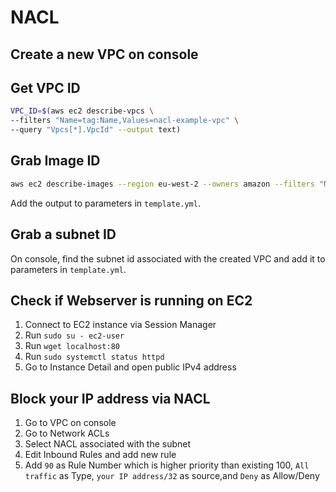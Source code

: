 # NACL

## Create a new VPC on console

## Get VPC ID

```sh
VPC_ID=$(aws ec2 describe-vpcs \
--filters "Name=tag:Name,Values=nacl-example-vpc" \
--query "Vpcs[*].VpcId" --output text)
```

## Grab Image ID

```sh
aws ec2 describe-images --region eu-west-2 --owners amazon --filters "Name=name,Values=amzn2-ami-hvm-*-x86_64-gp2" --query "Images[?starts_with(Name, 'amzn2')]|sort_by(@, &CreationDate)[-1].ImageId" --output text
```

Add the output to parameters in `template.yml`.

## Grab a subnet ID 

On console, find the subnet id associated with the created VPC and add it to parameters in `template.yml`.

## Check if Webserver is running on EC2

1. Connect to EC2 instance via Session Manager
2. Run `sudo su - ec2-user`
3. Run `wget localhost:80`
4. Run `sudo systemctl status httpd`
5. Go to Instance Detail and open public IPv4 address

## Block your IP address via NACL

1. Go to VPC on console
2. Go to Network ACLs
3. Select NACL associated with the subnet
4. Edit Inbound Rules and add new rule
5. Add `90` as Rule Number which is higher priority than existing 100, `All traffic` as Type, `your IP address/32` as source,and `Deny` as Allow/Deny
